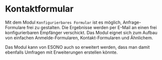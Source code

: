 # Kontaktformular

Mit dem Modul ```Konfigurierbares Formular``` ist es möglich, Anfrage-Formulare frei zu gestalten. Die Ergebnisse werden per E-Mail an einen frei konfigurierbaren Empfänger verschickt. Das Modul eignet sich zum Aufbau von einfachen Anmelde-Formularen, Kontakt-Formularen und Ähnlichem.

Das Modul kann von ESONO auch so erweitert werden, dass man damit ebenfalls Umfragen mit Erweiterungen erstellen könnte.